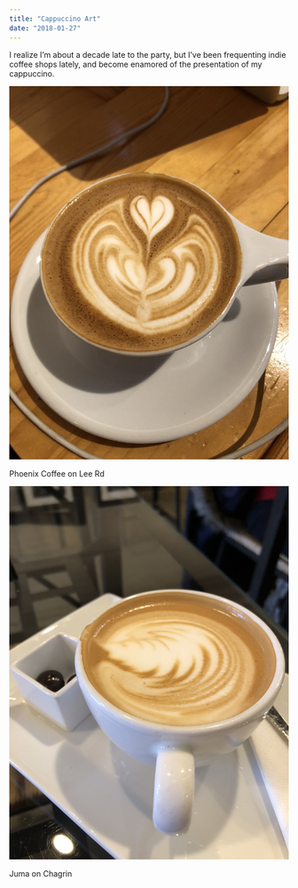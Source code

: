 ```yaml
---
title: "Cappuccino Art"
date: "2018-01-27"
---
```


I realize I’m about a decade late to the party, but I’ve been frequenting indie coffee shops lately, and become enamored of the presentation of my cappuccino.

![Phoenix Coffee on Lee Rd](coffee1.jpg)

Phoenix Coffee on Lee Rd

![Juma on Chagrin](coffee2.jpg)

Juma on Chagrin